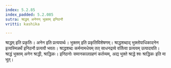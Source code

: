 ```yaml
---
index: 5.2.85
index_padded: 5.2.085
sutra: श्राद्धम् अनेनन् भुक्तम् इनिठनौ
vritti: kashika

---
```

श्राद्धम् इति प्रकृतिः। अनेन इति प्रत्ययार्थः। भुक्तम् इति प्रकृतिविशेषणम्। श्राद्धशब्दाद् भुक्तोपाधिकादनेन इत्यस्मिन्नर्थे इनिठनौ प्रत्ययौ भवतः। श्राद्धशब्दः कर्मनामधेयम् तत् साधनद्रव्ये वर्तित्वा प्रत्ययम् उत्पादयति। श्राद्धं भुक्तम् अनेन श्राद्धी, श्राद्धिकः। इनिठनोः समानकालग्रहणं कर्तव्यम्, अद्य भुक्ते श्राद्धे श्वः श्राद्धिकः इति मा भूत्।